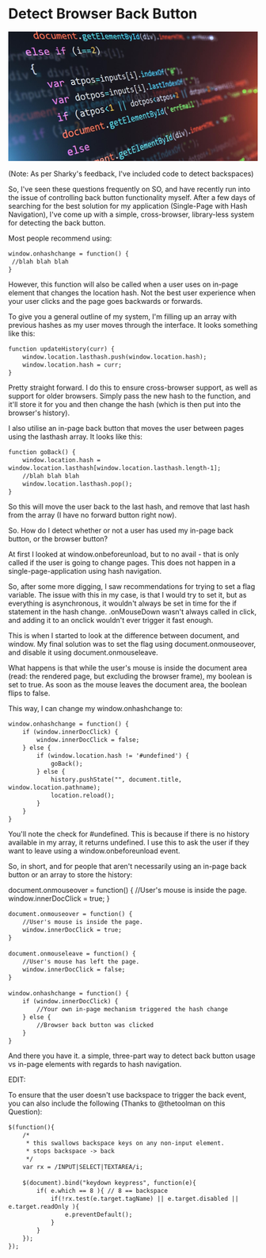 # Detect Browser Back Button

![Image](../img/JavaScript-code.jpg)

(Note: As per Sharky's feedback, I've included code to detect backspaces)

So, I've seen these questions frequently on SO, and have recently run into the issue of controlling back button functionality myself. After a few days of searching for the best solution for my application (Single-Page with Hash Navigation), I've come up with a simple, cross-browser, library-less system for detecting the back button.

Most people recommend using:

```
window.onhashchange = function() {
 //blah blah blah
}
```

However, this function will also be called when a user uses on in-page element that changes the location hash. Not the best user experience when your user clicks and the page goes backwards or forwards.

To give you a general outline of my system, I'm filling up an array with previous hashes as my user moves through the interface. It looks something like this:

```
function updateHistory(curr) {
    window.location.lasthash.push(window.location.hash);
    window.location.hash = curr;
}
```

Pretty straight forward. I do this to ensure cross-browser support, as well as support for older browsers. Simply pass the new hash to the function, and it'll store it for you and then change the hash (which is then put into the browser's history).

I also utilise an in-page back button that moves the user between pages using the lasthash array. It looks like this:

```
function goBack() {
    window.location.hash = window.location.lasthash[window.location.lasthash.length-1];
    //blah blah blah
    window.location.lasthash.pop();
}
```

So this will move the user back to the last hash, and remove that last hash from the array (I have no forward button right now).

So. How do I detect whether or not a user has used my in-page back button, or the browser button?

At first I looked at window.onbeforeunload, but to no avail - that is only called if the user is going to change pages. This does not happen in a single-page-application using hash navigation.

So, after some more digging, I saw recommendations for trying to set a flag variable. The issue with this in my case, is that I would try to set it, but as everything is asynchronous, it wouldn't always be set in time for the if statement in the hash change. .onMouseDown wasn't always called in click, and adding it to an onclick wouldn't ever trigger it fast enough.

This is when I started to look at the difference between document, and window. My final solution was to set the flag using document.onmouseover, and disable it using document.onmouseleave.

What happens is that while the user's mouse is inside the document area (read: the rendered page, but excluding the browser frame), my boolean is set to true. As soon as the mouse leaves the document area, the boolean flips to false.

This way, I can change my window.onhashchange to:

```
window.onhashchange = function() {
    if (window.innerDocClick) {
        window.innerDocClick = false;
    } else {
        if (window.location.hash != '#undefined') {
            goBack();
        } else {
            history.pushState("", document.title, window.location.pathname);
            location.reload();
        }
    }
}
```

You'll note the check for #undefined. This is because if there is no history available in my array, it returns undefined. I use this to ask the user if they want to leave using a window.onbeforeunload event.

So, in short, and for people that aren't necessarily using an in-page back button or an array to store the history:

document.onmouseover = function() {
//User's mouse is inside the page.
window.innerDocClick = true;
}

```
document.onmouseover = function() {
    //User's mouse is inside the page.
    window.innerDocClick = true;
}

document.onmouseleave = function() {
    //User's mouse has left the page.
    window.innerDocClick = false;
}

window.onhashchange = function() {
    if (window.innerDocClick) {
        //Your own in-page mechanism triggered the hash change
    } else {
        //Browser back button was clicked
    }
}
```

And there you have it. a simple, three-part way to detect back button usage vs in-page elements with regards to hash navigation.

EDIT:

To ensure that the user doesn't use backspace to trigger the back event, you can also include the following (Thanks to @thetoolman on this Question):

```
$(function(){
    /*
     * this swallows backspace keys on any non-input element.
     * stops backspace -> back
     */
    var rx = /INPUT|SELECT|TEXTAREA/i;

    $(document).bind("keydown keypress", function(e){
        if( e.which == 8 ){ // 8 == backspace
            if(!rx.test(e.target.tagName) || e.target.disabled || e.target.readOnly ){
                e.preventDefault();
            }
        }
    });
});
```
